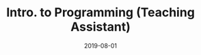 ---
title: "Intro. to Programming (Teaching Assistant)"
collection: teaching
type: "Undergraduate course"
permalink: /teaching/2019-fall-teaching-1
venue: "Tulane University, Computer Science"
date: 2019-08-01
location: "New Orleans, USA"
---